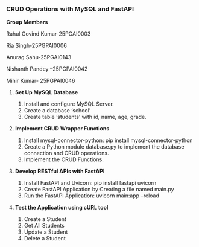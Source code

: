 ### **CRUD Operations with MySQL and FastAPI**

**Group Members**

Rahul Govind Kumar-25PGAI0003

Ria Singh-25PGPAI0006

Anurag Sahu-25PGAI0143

Nishanth Pandey –25PGPAI0042

Mihir Kumar- 25PGPAI0046

1. **Set Up MySQL Database**

   1. Install and configure MySQL Server.
   1. Create a database ‘school’
   1. Create table ‘students’ with id, name, age, grade.

1. **Implement CRUD Wrapper Functions**

   1. Install mysql-connector-python: pip install mysql-connector-python
   1. Create a Python module database.py to implement the database connection and CRUD operations.
   1. Implement the CRUD Functions.

1. **Develop RESTful APIs with FastAPI**

   1. Install FastAPI and Uvicorn: pip install fastapi uvicorn
   1. Create FastAPI Application by Creating a file named main.py
   1. Run the FastAPI Application: uvicorn main:app –reload

1. **Test the Application using cURL tool**
   1. Create a Student
   1. Get All Students
   1. Update a Student
   1. Delete a Student
